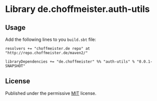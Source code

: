# Library de.choffmeister.auth-utils

## Usage

Add the following lines to you `build.sbt` file:

~~~
resolvers += "choffmeister.de repo" at "http://repo.choffmeister.de/maven2/"

libraryDependencies += "de.choffmeister" %% "auth-utils" % "0.0.1-SNAPSHOT"
~~~

## License

Published under the permissive [MIT](http://opensource.org/licenses/MIT) license.

